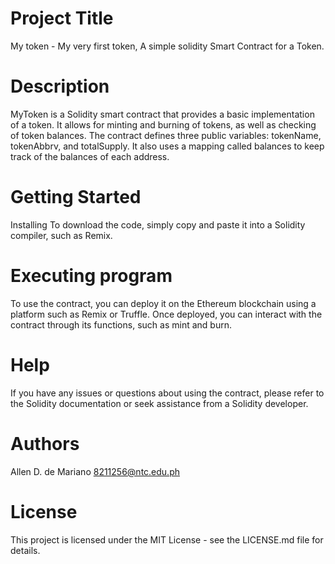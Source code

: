 # Project Title
My token - My very first token, A simple solidity Smart Contract for a Token.
# Description
MyToken is a Solidity smart contract that provides a basic implementation of a token. It allows for minting and burning of tokens, as well as checking of token balances. The contract defines three public variables: tokenName, tokenAbbrv, and totalSupply. It also uses a mapping called balances to keep track of the balances of each address.

# Getting Started
Installing
To download the code, simply copy and paste it into a Solidity compiler, such as Remix.

# Executing program
To use the contract, you can deploy it on the Ethereum blockchain using a platform such as Remix or Truffle. Once deployed, you can interact with the contract through its functions, such as mint and burn.

# Help
If you have any issues or questions about using the contract, please refer to the Solidity documentation or seek assistance from a Solidity developer.

# Authors
Allen D. de Mariano
8211256@ntc.edu.ph

# License
This project is licensed under the MIT License - see the LICENSE.md file for details.
